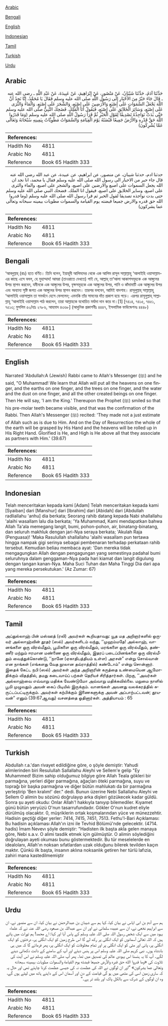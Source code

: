 [Arabic](#arabic)

[Bengali](#bengali)

[English](#english)

[Indonesian](#indonesian)

[Tamil](#tamil)

[Turkish](#turkish)

[Urdu](#urdu)

## Arabic


<div dir="rtl" lang="ar" style={{fontSize:'larger',backgroundColor:'#f8f9fa',padding:20}}>
حَدَّثَنَا آدَمُ، حَدَّثَنَا شَيْبَانُ، عَنْ مَنْصُورٍ، عَنْ إِبْرَاهِيمَ، عَنْ عَبِيدَةَ، عَنْ عَبْدِ اللَّهِ ـ رضى الله عنه ـ قَالَ جَاءَ حَبْرٌ مِنَ الأَحْبَارِ إِلَى رَسُولِ اللَّهِ صلى الله عليه وسلم فَقَالَ يَا مُحَمَّدُ، إِنَّا نَجِدُ أَنَّ اللَّهَ يَجْعَلُ السَّمَوَاتِ عَلَى إِصْبَعٍ وَالأَرَضِينَ عَلَى إِصْبَعٍ، وَالشَّجَرَ عَلَى إِصْبَعٍ، وَالْمَاءَ وَالثَّرَى عَلَى إِصْبَعٍ، وَسَائِرَ الْخَلاَئِقِ عَلَى إِصْبَعٍ، فَيَقُولُ أَنَا الْمَلِكُ‏.‏ فَضَحِكَ النَّبِيُّ صلى الله عليه وسلم حَتَّى بَدَتْ نَوَاجِذُهُ تَصْدِيقًا لِقَوْلِ الْحَبْرِ ثُمَّ قَرَأَ رَسُولُ اللَّهِ صلى الله عليه وسلم ‏(‏وَمَا قَدَرُوا اللَّهَ حَقَّ قَدْرِهِ وَالأَرْضُ جَمِيعًا قَبْضَتُهُ يَوْمَ الْقِيَامَةِ وَالسَّمَوَاتُ مَطْوِيَّاتٌ بِيَمِينِهِ سُبْحَانَهُ وَتَعَالَى عَمَّا يُشْرِكُونَ‏)‏
</div>
<div style={{backgroundColor:'#f8f9fa',padding:20, marginBottom: 10}}><table> <thead> <tr> <th>References:</th> <th></th> </tr> </thead> <tbody><tr><td>Hadith No</td><td>4811</td></tr><tr><td>Arabic No</td><td>4811</td></tr><tr><td>Reference</td><td>Book 65 Hadith 333</td></tr></tbody></table></div>


<div dir="rtl" lang="ar" style={{fontSize:'larger',backgroundColor:'#f8f9fa',padding:20}}>
حدثنا ادم، حدثنا شيبان، عن منصور، عن ابراهيم، عن عبيدة، عن عبد الله رضى الله عنه قال جاء حبر من الاحبار الى رسول الله صلى الله عليه وسلم فقال يا محمد، انا نجد ان الله يجعل السموات على اصبع والارضين على اصبع، والشجر على اصبع، والماء والثرى على اصبع، وساير الخلايق على اصبع، فيقول انا الملك. فضحك النبي صلى الله عليه وسلم حتى بدت نواجذه تصديقا لقول الحبر ثم قرا رسول الله صلى الله عليه وسلم (وما قدروا الله حق قدره والارض جميعا قبضته يوم القيامة والسموات مطويات بيمينه سبحانه وتعالى عما يشركون)
</div>
<div style={{backgroundColor:'#f8f9fa',padding:20, marginBottom: 10}}><table> <thead> <tr> <th>References:</th> <th></th> </tr> </thead> <tbody><tr><td>Hadith No</td><td>4811</td></tr><tr><td>Arabic No</td><td>4811</td></tr><tr><td>Reference</td><td>Book 65 Hadith 333</td></tr></tbody></table></div>

## Bengali


<div dir="ltr" lang="bn" style={{fontSize:'larger',backgroundColor:'#f8f9fa',padding:20}}>
‘আবদুল্লাহ্ (রাঃ) হতে বর্ণিত। তিনি বলেন, ইয়াহূদী আলিমদের থেকে এক আলিম রাসূল সাল্লাল্লাহু ‘আলাইহি ওয়াসাল্লাম-এর কাছে এসে বলল, হে মুহাম্মাদ! আমরা (তাওরাতে দেখতে) পাই যে, আল্লাহ্ তা‘আলা আকাশসমূহকে এক আঙ্গুলের উপর স্থাপন করবেন, যমীনকে এক আঙ্গুলের উপর, বৃক্ষসমূহকে এক আঙ্গুলের উপর, পানি ও কাঁদামাটি এক আঙ্গুলের উপর এবং অন্যান্য সৃষ্টি জগত এক আঙ্গুলের উপর স্থাপন করবেন। তারপর বলবেন, আমিই বাদশাহ। রাসূলুল্লাহ্ সাল্লাল্লাহু ‘আলাইহি ওয়াসাল্লাম তা সমর্থনে হেসে ফেললেন; এমনকি তাঁর সামনের দাঁত প্রকাশ হয়ে পড়ে। এরপর রাসূলুল্লাহ্ সাল্লাল্লাহু ‘আলাইহি ওয়াসাল্লাম পাঠ করলেন, তারা আল্লাহকে যথোচিত মর্যাদা দান করে না।[1] [৭৪১৪, ৭৪১৫, ৭৪৫১, ৭৫১৩; মুসলিম ৫০/হাঃ ২৭৮৬, আহমাদ ৪৩৬৮] (আধুনিক প্রকাশনীঃ ৪৪৪৭, ইসলামিক ফাউন্ডেশনঃ ৪৪৪৮)
</div>
<div style={{backgroundColor:'#f8f9fa',padding:20, marginBottom: 10}}><table> <thead> <tr> <th>References:</th> <th></th> </tr> </thead> <tbody><tr><td>Hadith No</td><td>4811</td></tr><tr><td>Arabic No</td><td>4811</td></tr><tr><td>Reference</td><td>Book 65 Hadith 333</td></tr></tbody></table></div>

## English


<div dir="ltr" lang="en" style={{fontSize:'larger',backgroundColor:'#f8f9fa',padding:20}}>
Narrated 'Abdullah:A (Jewish) Rabbi came to Allah's Messenger (ﷺ) and he said, "O Muhammad! We learn that Allah will put all the heavens on one finger, and the earths on one finger, and the trees on one finger, and the water and the dust on one finger, and all the other created beings on one finger. Then He will say, 'I am the King.' Thereupon the Prophet (ﷺ) smiled so that his pre-molar teeth became visible, and that was the confirmation of the Rabbi. Then Allah's Messenger (ﷺ) recited: 'They made not a just estimate of Allah such as is due to Him. And on the Day of Resurrection the whole of the earth will be grasped by His Hand and the heavens will be rolled up in His Right Hand. Glorified is He, and High is He above all that they associate as partners with Him.' (39.67)
</div>
<div style={{backgroundColor:'#f8f9fa',padding:20, marginBottom: 10}}><table> <thead> <tr> <th>References:</th> <th></th> </tr> </thead> <tbody><tr><td>Hadith No</td><td>4811</td></tr><tr><td>Arabic No</td><td>4811</td></tr><tr><td>Reference</td><td>Book 65 Hadith 333</td></tr></tbody></table></div>

## Indonesian


<div dir="ltr" lang="id" style={{fontSize:'larger',backgroundColor:'#f8f9fa',padding:20}}>
Telah menceritakan kepada kami [Adam] Telah menceritakan kepada kami [Syaiban] dari [Manshur] dari [Ibrahim] dari [Abidah] dari [Abdullah radliallahu 'anhu] dia berkata; Seorang rahib datang kepada Nabi shallallahu 'alaihi wasallam lalu dia berkata; 'Ya Muhammad, Kami mendapatkan bahwa Allah Ta'ala memegang langit, bumi, pohon-pohon, air, binatang-binatang, dan seluruh makhluk dengan jari-Nya seraya berkata; 'Akulah Raja (Penguasa)! 'Maka Rasulullah shallallahu 'alaihi wasallam pun tertawa hingga nampak gigi serinya sebagai pembenaran terhadap perkataan rahib tersebut. Kemudian beliau membaca ayat: 'Dan mereka tidak mengagungkan Allah dengan pengagungan yang semestinya padahal bumi seluruhnya dalam genggaman-Nya pada hari kiamat dan langit digulung dengan tangan kanan-Nya. Maha Suci Tuhan dan Maha Tinggi Dia dari apa yang mereka persekutukan.' (Az Zumar: 67)
</div>
<div style={{backgroundColor:'#f8f9fa',padding:20, marginBottom: 10}}><table> <thead> <tr> <th>References:</th> <th></th> </tr> </thead> <tbody><tr><td>Hadith No</td><td>4811</td></tr><tr><td>Arabic No</td><td>4811</td></tr><tr><td>Reference</td><td>Book 65 Hadith 333</td></tr></tbody></table></div>

## Tamil


<div dir="ltr" lang="ta" style={{fontSize:'larger',backgroundColor:'#f8f9fa',padding:20}}>
அப்துல்லாஹ் பின் மஸ்ஊத் (ரலி) அவர்கள் கூறியதாவது: யூத மத அறிஞர்களில் ஒருவர் அல்லாஹ்வின் தூதர் (ஸல்) அவர்களிடம் வந்து, ‘‘முஹம்மதே! அல்லாஹ், வானங்களை ஒரு விரல்மீதும், பூமிகளை ஒரு விரல்மீதும், மரங்களை ஒரு விரல்மீதும், தண்ணீர் மற்றும் ஈரமான மண்ணை ஒரு விரல்மீதும், இதரப் படைப்பினங்களை ஒரு விரல்மீதும் வைத்துக்கொண்டு, ‘‘நானே (ஏகாதிபத்தியம் உள்ள) அரசன்” என்று சொல்வான் என நாங்கள் (எங்களது வேத நூலான தவ்ராத்தில்) கண்டோம்” என்று சொன்னார். இதைக் கேட்ட நபி (ஸல்) அவர்கள் அந்த அறிஞரின் கருத்தை உண்மையென ஆமோதிக்கும் விதத்தில், தமது கடைவாய்ப் பற்கள் தெரியச் சிரித்தார்கள். பிறகு, ‘‘அவர்கள் அல்லாஹ்வை எவ்வாறு மதிக்க வேண்டுமோ அவ்வாறு மதிக்கவில்லை. மறுமை நாளில் பூமி முழுவதும் அவன் கைப் பிடியில் இருக்கும். வானங்கள் அவனது வலக்கரத்தில் சுருட்டப்பட்டிருக்கும். அவர்கள் கற்பிக்கும் இணைகளுக்கு அவன் அப்பாற்பட்டவன்; தூயவன்” எனும் (39:67ஆவது) வசனத்தை ஓதினார்கள். அத்தியாயம் : 65
</div>
<div style={{backgroundColor:'#f8f9fa',padding:20, marginBottom: 10}}><table> <thead> <tr> <th>References:</th> <th></th> </tr> </thead> <tbody><tr><td>Hadith No</td><td>4811</td></tr><tr><td>Arabic No</td><td>4811</td></tr><tr><td>Reference</td><td>Book 65 Hadith 333</td></tr></tbody></table></div>

## Turkish


<div dir="ltr" lang="tr" style={{fontSize:'larger',backgroundColor:'#f8f9fa',padding:20}}>
Abdullah r.a.'dan rivayet edildiğine göre, o şöyle demiştir: Yahudi alimlerinden biri Resulullah Sallallahu Aleyhi ve Sellem'e gelip "Ey Muhammed! Bizim sahip olduğumuz bilgiye göre Allah Teala gökleri bir parmağına, yerleri diğer parmağına, ağaçları öteki parmağına, suyu ve toprağı bir başka parmağına ve diğer bütün mahlukatı da bir parmağına yerleştirip 'Ben kralım!' der." dedi. Bunun üzerine Nebi Sallallahu Aleyhi ve Sellem O alimin bu sözünü doğrulayıp arka dişleri gözükecek kadar güldü. Sonra şu ayeti okudu: Onlar Allah'! hakkıyla tanıyıp bilemediler. Kıyamet günü bütün yeryüzü O'nun tasarrufundadır. Gökler O'nun kudret eliyle dürülmüş olacaktır. 0, müşriklerin ortak koşmalarından yüce ve münezzehtir. Hadisin geçtiği diğer yerler: 7414, 7415, 7451, 7513. Fethu'l-Bari Açıklaması: Bu hadisin açıklaması Allah'ın izni ile Tevhid Bölümü'nde gelecektir. (4714. hadis) İmam Nevevı şöyle demiştir: "Hadisten ilk başta akla gelen manaya göre, Nebi s.a.v. O alimi tasdik etmek için gülmüştür. O alimin söylediğini doğrulayan ayeti okuması bunu göstermektedir. Bu tür meselelerde en idealolanı, Allah'ın noksan sıfatlardan uzak olduğunu bilerek tevilden kaçın maktır. Çünkü ilk başta, insanın aklına noksanlık getiren her türlü lafızia, zahiri mana kastedilmemiştir
</div>
<div style={{backgroundColor:'#f8f9fa',padding:20, marginBottom: 10}}><table> <thead> <tr> <th>References:</th> <th></th> </tr> </thead> <tbody><tr><td>Hadith No</td><td>4811</td></tr><tr><td>Arabic No</td><td>4811</td></tr><tr><td>Reference</td><td>Book 65 Hadith 333</td></tr></tbody></table></div>

## Urdu


<div dir="rtl" lang="ur" style={{fontSize:'larger',backgroundColor:'#f8f9fa',padding:20}}>
ہم سے آدم بن ابی ایاس نے بیان کیا، کہا ہم سے شیبان بن عبدالرحمٰن نے بیان کیا، ان سے منصور نے، ان سے ابراہیم نخعی نے، ان سے عبیدہ سلمانی نے اور ان سے عبداللہ بن مسعود رضی اللہ عنہ نے کہ علماء یہود میں سے ایک شخص رسول اللہ صلی اللہ علیہ وسلم کے پاس آیا اور کہا: اے محمد! ہم تورات میں پاتے ہیں کہ اللہ تعالیٰ آسمانوں کو ایک انگلی پر رکھ لے گا اس طرح زمین کو ایک انگلی پر، درختوں کو ایک انگلی پر، پانی اور مٹی کو ایک انگلی پر اور تمام مخلوقات کو ایک انگلی پر، پھر فرمائے گا کہ میں ہی بادشاہ ہوں۔ نبی کریم صلی اللہ علیہ وسلم اس پر ہنس دیئے اور آپ کے سامنے کے دانت دکھائی دینے لگے۔ آپ کا یہ ہنسنا اس یہودی عالم کی تصدیق میں تھا۔ پھر آپ صلی اللہ علیہ وسلم نے اس آیت کی تلاوت کی «وما قدروا الله حق قدره والأرض جميعا قبضته يوم القيامة والسموات مطويات بيمينه سبحانه وتعالى عما يشركون‏» ”اور ان لوگوں نے اللہ کی عظمت نہ کی جیسی عظمت کرنا چاہئے تھی اور حال یہ کہ ساری زمین اسی کی مٹھی میں ہو گی قیامت کے دن اور آسمان اس کے داہنے ہاتھ میں لپٹے ہوں گے، وہ ان لوگوں کے شرک سے بالکل پاک اور بلند تر ہے۔“
</div>
<div style={{backgroundColor:'#f8f9fa',padding:20, marginBottom: 10}}><table> <thead> <tr> <th>References:</th> <th></th> </tr> </thead> <tbody><tr><td>Hadith No</td><td>4811</td></tr><tr><td>Arabic No</td><td>4811</td></tr><tr><td>Reference</td><td>Book 65 Hadith 333</td></tr></tbody></table></div>